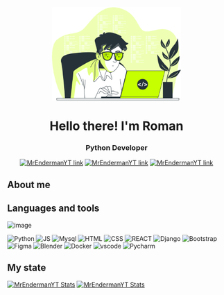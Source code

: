 <div align="center">
<img weight="300" height="215" src="table.svg">
<h1>Hello there! I'm Roman</h1>
<h3>Python Developer</h3>

[![MrEndermanYT link](https://img.shields.io/badge/TELEGRAM-blue?style=for-the-badge&logo=telegram&logoColor=white)](https://github.com/MrEnderman-YT)
[![MrEndermanYT link](https://img.shields.io/badge/DISCORD-blue?style=for-the-badge&logo=discord&logoColor=white)](https://github.com/MrEnderman-YT)
[![MrEndermanYT link](https://img.shields.io/badge/LINKEDIN-blue?style=for-the-badge&logo=linkedin&logoColor=white)](https://github.com/MrEnderman-YT)
</div>
<div align="left">
<h2>About me</h2>
<h2>Languages and tools</h2>
  
![image](https://github.com/user-attachments/assets/a1857135-7d6b-499a-b3f8-39d7919dde90)

<img src="https://cdn.jsdelivr.net/gh/devicons/devicon@latest/icons/python/python-original.svg" weight="50" height="50" title="Python"/>

<img src="https://cdn.jsdelivr.net/gh/devicons/devicon@latest/icons/javascript/javascript-original.svg" weight="50" height="50" title="JS"/>

<img src="https://img.icons8.com/?size=100&id=i1glGmISmzJj&format=png&color=000000" weight="50" height="50" title="Mysql"/>

<img src="https://cdn.jsdelivr.net/gh/devicons/devicon@latest/icons/html5/html5-original.svg" weight="50" height="50" title="HTML"/>

<img src="https://cdn.jsdelivr.net/gh/devicons/devicon@latest/icons/css3/css3-original.svg" weight="50" height="50" title="CSS"/>

<img src="https://cdn.jsdelivr.net/gh/devicons/devicon@latest/icons/react/react-original.svg" weight="50" height="50" title="REACT"/>
 
<img src="https://img.icons8.com/?size=100&id=37o3DqV429ra&format=png&color=23802D" weight="50" height="50" title="Django"/>

<img src="https://cdn.jsdelivr.net/gh/devicons/devicon@latest/icons/bootstrap/bootstrap-original.svg" weight="50" height="50" title="Bootstrap"/>

<img src="https://cdn.jsdelivr.net/gh/devicons/devicon@latest/icons/figma/figma-original.svg" weight="50" height="50" title="Figma"/>

<img src="https://cdn.jsdelivr.net/gh/devicons/devicon@latest/icons/blender/blender-original.svg" weight="50" height="50" title="Blender"/>

<img src="https://cdn.jsdelivr.net/gh/devicons/devicon@latest/icons/docker/docker-original.svg" weight="50" height="50" title="Docker"/>

<img src="https://cdn.jsdelivr.net/gh/devicons/devicon@latest/icons/vscode/vscode-original.svg" weight="50" height="50" title="vscode"/>

<img src="https://cdn.jsdelivr.net/gh/devicons/devicon@latest/icons/pycharm/pycharm-original.svg" weight="50" height="50" title="Pycharm"/>
          
<h2>My state</h2>
  
[![MrEndermanYT Stats](https://github-readme-stats.vercel.app/api?username=MrEnderman-YT&show_icons=true&theme=merko&locale=en)](https://github.com/anuraghazra/github-readme-stats) [![MrEndermanYT Stats](https://github-readme-stats.vercel.app/api/top-langs/?username=MrEnderman-YT&theme=blue-green)](https://github.com/anuraghazra/github-readme-stats)

</div>
